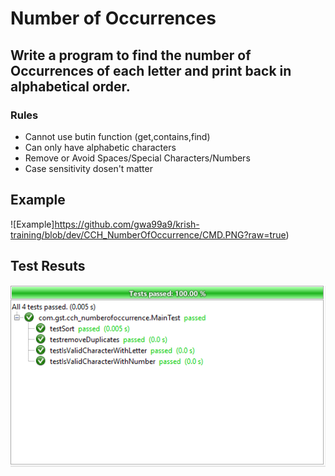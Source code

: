 # Number of Occurrences
## Write a program to find the number of Occurrences of each letter and print back in alphabetical order.
### Rules
- Cannot use butin function (get,contains,find)
- Can only have alphabetic characters
- Remove or Avoid Spaces/Special Characters/Numbers
- Case sensitivity dosen't matter

## Example
![Example]https://github.com/gwa99a9/krish-training/blob/dev/CCH_NumberOfOccurrence/CMD.PNG?raw=true)
## Test Resuts
![Test Results](https://github.com/gwa99a9/krish-training/blob/dev/CCH_NumberOfOccurrence/CMD2.PNG?raw=true)
